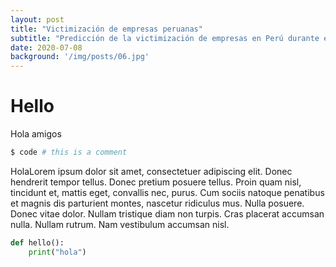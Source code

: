 ```yaml
---
layout: post
title: "Victimización de empresas peruanas"
subtitle: "Predicción de la victimización de empresas en Perú durante el año 2022"
date: 2020-07-08
background: '/img/posts/06.jpg'
---
```


# Hello


Hola amigos 

```bash
$ code # this is a comment
```

HolaLorem ipsum dolor sit amet, consectetuer adipiscing elit.  Donec hendrerit tempor tellus.  Donec pretium posuere tellus.  Proin quam nisl, tincidunt et, mattis eget, convallis nec, purus.  Cum sociis natoque penatibus et magnis dis parturient montes, nascetur ridiculus mus.  Nulla posuere.  Donec vitae dolor.  Nullam tristique diam non turpis.  Cras placerat accumsan nulla.  Nullam rutrum.  Nam vestibulum accumsan nisl.

```python
def hello():
	print("hola")
```
